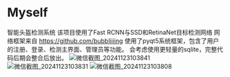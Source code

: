 # Myself
智能头盔检测系统
该项目使用了Fast RCNN与SSD和RetinaNet目标检测网络 网络框架来自 https://github.com/bubbliiiing
使用了pyqt5系统框架，包含了用户的注册、登录、检测主界面、管理员等功能。
会考虑使用更轻量的sqlite，完整代码后期会整合后放出。
![微信截图_20241123103841](https://github.com/user-attachments/assets/fec1a5e5-8309-4da6-ada1-94bae64d9bba)
![微信截图_20241123103831](https://github.com/user-attachments/assets/040436e7-9cca-433f-955f-db7e60b59143)
![微信截图_20241123103808](https://github.com/user-attachments/assets/ea58630e-68a1-42a0-bde8-41be7dc6e946)

